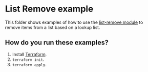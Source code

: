 # List Remove example

This folder shows examples of how to use the [list-remove module](https://github.com/terraform-modules-krish/terraform-aws-utilities/blob/v0.1.5/modules/list-remove) to remove items from a list
based on a lookup list.


## How do you run these examples?

1. Install [Terraform](https://www.terraform.io/).
1. `terraform init`.
1. `terraform apply`.
